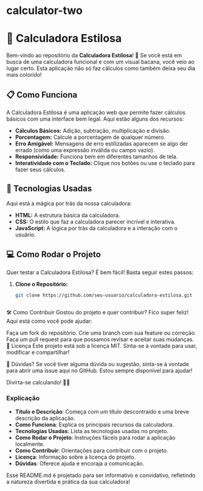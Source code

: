 # calculator-two


# 🧮 Calculadora Estilosa

Bem-vindo ao repositório da **Calculadora Estilosa**! 🎉 Se você está em busca de uma calculadora funcional e com um visual bacana, você veio ao lugar certo. Esta aplicação não só faz cálculos como também deixa seu dia mais colorido!

## 📋 Como Funciona

A Calculadora Estilosa é uma aplicação web que permite fazer cálculos básicos com uma interface bem legal. Aqui estão alguns dos recursos:

- **Cálculos Básicos:** Adição, subtração, multiplicação e divisão.
- **Porcentagem:** Calcule a porcentagem de qualquer número.
- **Erro Amigável:** Mensagens de erro estilizadas aparecem se algo der errado (como uma expressão inválida ou campo vazio).
- **Responsividade:** Funciona bem em diferentes tamanhos de tela.
- **Interatividade com o Teclado:** Clique nos botões ou use o teclado para fazer seus cálculos.

## 🚀 Tecnologias Usadas

Aqui está a mágica por trás da nossa calculadora:

- **HTML:** A estrutura básica da calculadora.
- **CSS:** O estilo que faz a calculadora parecer incrível e interativa.
- **JavaScript:** A lógica por trás da calculadora e a interação com o usuário.

## 💻 Como Rodar o Projeto

Quer testar a Calculadora Estilosa? É bem fácil! Basta seguir estes passos:

1. **Clone o Repositório:**

   ```bash
   git clone https://github.com/seu-usuario/calculadora-estilosa.git



🛠️ Como Contribuir
Gostou do projeto e quer contribuir? Fico super feliz! Aqui está como você pode ajudar:

Faça um fork do repositório.
Crie uma branch com sua feature ou correção.
Faça um pull request para que possamos revisar e aceitar suas mudanças.
📜 Licença
Este projeto está sob a licença MIT. Sinta-se à vontade para usar, modificar e compartilhar!

🤔 Dúvidas?
Se você tiver alguma dúvida ou sugestão, sinta-se à vontade para abrir uma issue aqui no GitHub. Estou sempre disponível para ajudar!

Divirta-se calculando! 🎉🧮




### Explicação

- **Título e Descrição**: Começa com um título descontraído e uma breve descrição da aplicação.
- **Como Funciona**: Explica os principais recursos da calculadora.
- **Tecnologias Usadas**: Lista as tecnologias usadas no projeto.
- **Como Rodar o Projeto**: Instruções fáceis para rodar a aplicação localmente.
- **Como Contribuir**: Orientações para contribuir com o projeto.
- **Licença**: Informação sobre a licença do projeto.
- **Dúvidas**: Oferece ajuda e encoraja a comunicação.

Esse README.md é projetado para ser informativo e convidativo, refletindo a natureza divertida e prática da sua calculadora!

